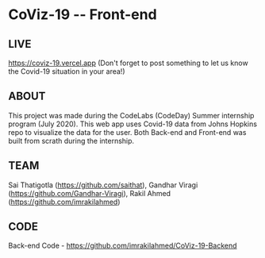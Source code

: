 # CoViz-19 -- Front-end

## LIVE

https://coviz-19.vercel.app (Don't forget to post something to let us know the Covid-19 situation in your area!)

## ABOUT

This project was made during the CodeLabs (CodeDay) Summer internship program (July 2020). This web app uses Covid-19 data from Johns Hopkins repo to visualize the data for the user. Both Back-end and Front-end was built from scrath during the internship.

## TEAM

Sai Thatigotla (https://github.com/saithat), Gandhar Viragi (https://github.com/Gandhar-Viragi), Rakil Ahmed (https://github.com/imrakilahmed)

## CODE

Back-end Code - https://github.com/imrakilahmed/CoViz-19-Backend
